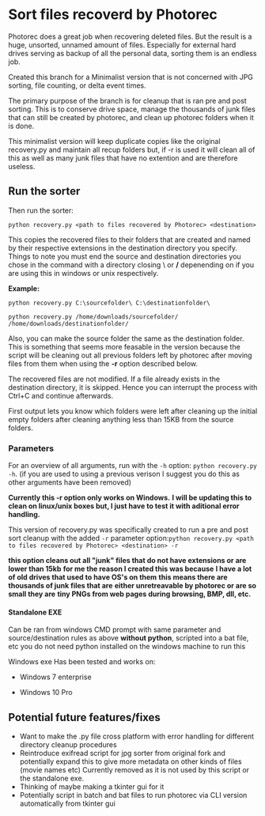 # Sort files recoverd by Photorec

Photorec does a great job when recovering deleted files. But the result is a huge, unsorted, unnamed amount of files. Especially for external hard drives serving as backup of all the personal data, sorting them is an endless job.

Created this branch for a Minimalist version that is not concerned with JPG sorting, file counting, or delta event times.

The primary purpose of the branch is for cleanup that is ran pre and post sorting.  This is to conserve drive space, manage the thousands of junk files that can still be created by photorec, and clean up photorec folders when it is done.  

This minimalist version will keep duplicate copies like the original recovery.py and maintain all recup folders but, if -r is used it will clean all of this as well as many junk files that have no extention and are therefore useless.  


## Run the sorter

Then run the sorter:

```python recovery.py <path to files recovered by Photorec> <destination>```

This copies the recovered files to their folders that are created and named by their respective extensions in the destination directory you specify.  Things to note you must end the source and destination directories you chose in the command with a directory closing \ or **/** depenending on if you are using this in windows or unix respectively. 

**Example:**

```python recovery.py C:\sourcefolder\ C:\destinationfolder\```

```python recovery.py /home/downloads/sourcefolder/ /home/downloads/destinationfolder/```

Also, you can make the source folder the same as the destination folder.  This is something that seems more feasable in the version because the script will be cleaning out all previous folders left by photorec after moving files from them when using the **-r** option described below.  

The recovered files are not modified. If a file already exists in the destination directory, it is skipped. Hence you can interrupt the process with Ctrl+C and continue afterwards.

First output lets you know which folders were left after cleaning up the initial empty folders after cleaning anything less than 15KB from the source folders.  

### Parameters

For an overview of all arguments, run with the `-h` option: ```python recovery.py -h```.
(if you are used to using a previous verison I suggest you do this as other arguments have been removed)


**Currently this -r option only works on Windows.**
**I will be updating this to clean on linux/unix boxes but, I just have to test it with aditional error handling.**

This version of recovery.py was specifically created to run a pre and post sort cleanup with the added `-r` 
parameter option:```python recovery.py <path to files recovered by Photorec> <destination> -r```

**this option cleans out all "junk" files that do not have extensions or are lower than 15kb**
**for me the reason I created this was because**
**I have a lot of old drives that used to have OS's on them**
**this means there are thousands of junk files that are**
**either unretreavable by photorec or are so small they are**
**tiny PNGs from web pages during browsing, BMP, dll, etc.**

#### Standalone EXE 

Can be ran from windows CMD prompt with same parameter and source/destination rules as above **without python**, scripted into a bat file, etc
you do not need python installed on the windows machine to run this 

Windows exe Has been tested and works on: 

- Windows 7 enterprise

- Windows 10 Pro

## Potential future features/fixes
- Want to make the .py file cross platform with error handling for different directory cleanup procedures
- Reintroduce exifread script for jpg sorter from original fork and potentially expand this to give more metadata on other kinds of files (movie names etc) Currently removed as it is not used by this script or the standalone exe.
- Thinking of maybe making a tkinter gui for it
- Potentially script in batch and bat files to run photorec via CLI version automatically from tkinter gui

